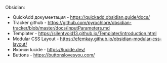 Obsidian:
 - QuickAdd документация - https://quickadd.obsidian.guide/docs/
 - Tracker github - https://github.com/pyrochlore/obsidian-tracker/blob/master/docs/InputParameters.md
 - Templater - https://silentvoid13.github.io/Templater/introduction.html
 - Modular CSS Layout - https://efemkay.github.io/obsidian-modular-css-layout/
 - Иконки lucide - https://lucide.dev/
 - Buttons - https://buttonslovesyou.com/